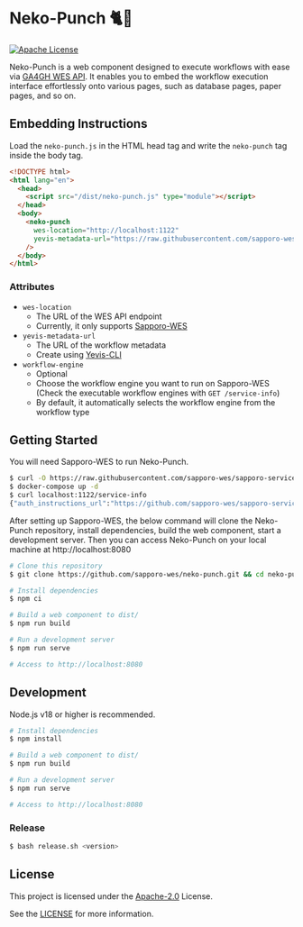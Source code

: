 # Neko-Punch 🐈👊

[![Apache License](https://img.shields.io/badge/license-Apache%202.0-orange.svg?style=flat&color=important)](http://www.apache.org/licenses/LICENSE-2.0)

Neko-Punch is a web component designed to execute workflows with ease via [GA4GH WES API](https://github.com/ga4gh/workflow-execution-service-schemas).
It enables you to embed the workflow execution interface effortlessly onto various pages, such as database pages, paper pages, and so on.

## Embedding Instructions

Load the `neko-punch.js` in the HTML head tag and write the `neko-punch` tag inside the body tag.

```html
<!DOCTYPE html>
<html lang="en">
  <head>
    <script src="/dist/neko-punch.js" type="module"></script>
  </head>
  <body>
    <neko-punch
      wes-location="http://localhost:1122"
      yevis-metadata-url="https://raw.githubusercontent.com/sapporo-wes/yevis-cli/main/tests/test-metadata-CWL-validated.yml"
    />
  </body>
</html>
```

### Attributes

- `wes-location`
  - The URL of the WES API endpoint
  - Currently, it only supports [Sapporo-WES](https://github.com/sapporo-wes/sapporo-service)
- `yevis-metadata-url`
  - The URL of the workflow metadata
  - Create using [Yevis-CLI](https://github.com/sapporo-wes/yevis-cli)
- `workflow-engine`
  - Optional
  - Choose the workflow engine you want to run on Sapporo-WES (Check the executable workflow engines with `GET /service-info`)
  - By default, it automatically selects the workflow engine from the workflow type

## Getting Started

You will need Sapporo-WES to run Neko-Punch.

```bash
$ curl -O https://raw.githubusercontent.com/sapporo-wes/sapporo-service/main/docker-compose.yml
$ docker-compose up -d
$ curl localhost:1122/service-info
{"auth_instructions_url":"https://github.com/sapporo-wes/sapporo-service", ...}
```

After setting up Sapporo-WES, the below command will clone the Neko-Punch repository, install dependencies, build the web component, start a development server.
Then you can access Neko-Punch on your local machine at http://localhost:8080

```bash
# Clone this repository
$ git clone https://github.com/sapporo-wes/neko-punch.git && cd neko-punch

# Install dependencies
$ npm ci

# Build a web component to dist/
$ npm run build

# Run a development server
$ npm run serve

# Access to http://localhost:8080
```

## Development

Node.js v18 or higher is recommended.

```bash
# Install dependencies
$ npm install

# Build a web component to dist/
$ npm run build

# Run a development server
$ npm run serve

# Access to http://localhost:8080
```

### Release

```bash
$ bash release.sh <version>
```

## License

This project is licensed under the [Apache-2.0](https://www.apache.org/licenses/LICENSE-2.0) License.

See the [LICENSE](https://github.com/sapporo-wes/neko-punch/blob/main/LICENSE) for more information.
